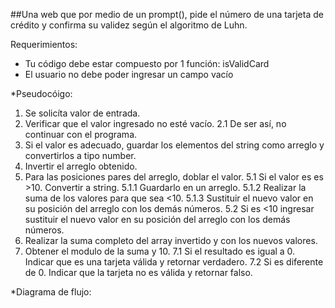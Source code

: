 ##Una web que por medio de un prompt(), pide el número de una tarjeta de crédito y confirma su validez según el algoritmo de Luhn. 

Requerimientos: 

- Tu código debe estar compuesto por 1 función: isValidCard 
- El usuario no debe poder ingresar un campo vacío


*Pseudocóigo: 

1. Se solicíta valor de entrada. 
2. Verificar que el valor ingresado no esté vacío. 
	2.1 De ser así, no continuar con el programa. 
3. Si el valor es adecuado, guardar los elementos del string como arreglo 	 y convertirlos a tipo number.
4. Invertir el arreglo obtenido.
5. Para las posiciones pares del arreglo, doblar el valor. 
	5.1 Si el valor es es >10. Convertir a string. 
		5.1.1 Guardarlo en un arreglo. 
		5.1.2 Realizar la suma de los valores para que sea <10.
		5.1.3 Sustituir el nuevo valor en su posición del arreglo con los demás números. 
	5.2 Si es <10 ingresar sustituir el nuevo valor en su posición del arreglo con los demás números.
6. Realizar la suma completo del array invertido y con los nuevos valores. 
7. Obtener el modulo de la suma y 10. 
	7.1 Si el resultado es igual a 0. Indicar que es una tarjeta válida y retornar verdadero.
	7.2 Si es diferente de 0. Indicar que la tarjeta no es válida y retornar falso. 

*Diagrama de flujo: 






